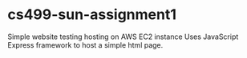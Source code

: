 # cs499-sun-assignment1
Simple website testing hosting on AWS EC2 instance
Uses JavaScript Express framework to host a simple html page.

